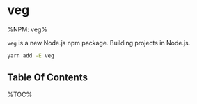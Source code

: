 # veg

%NPM: veg%

`veg` is a new Node.js npm package. Building projects in Node.js.

```sh
yarn add -E veg
```

## Table Of Contents

%TOC%
